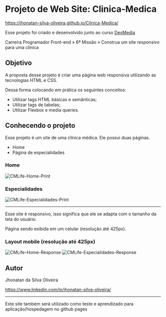 # Projeto de Web Site: Clinica-Medica

https://jhonatan-silva-oliveira.github.io/Clinica-Medica/

Esse projeto foi criado e desenvolvido junto ao curso [DevMedia](https://www.devmedia.com.br/cursos/)

Carreira Programador Front-end » 6ª Missão » Construa um site responsivo para uma clínica

## Objetivo

A proposta desse projeto é criar uma página web responsiva utilizando as tecnologias HTML e CSS.

Dessa forma colocando em prática os seguintes conceitos:
<ul>
  <li>Utilizar tags HTML básicas e semânticas;</li>
  <li>Utilizar tags de tabelas;</li>
  <li>Utilizar Flexbox e media queries.</li>
</ul>

## Conhecendo o projeto

Esse projeto é um site de uma clínica médica. Ele possui duas páginas.
<ul>
  <li>Home</li>
  <li>Página de especialidades</li>
</ul>

<div>
  <h3>Home</h3>
  
  ![CMLife-Home-Print](https://user-images.githubusercontent.com/109807189/204552743-3a807758-ebda-4c2b-9c64-3fc980777457.png)
  
  <h3>Especialidades</h3>
  
  ![CMLife-Especialidades-Print](https://user-images.githubusercontent.com/109807189/204554330-cf79d93f-1b6f-4ea7-a544-ed8794f05d3a.png)
  
</div>

---

Esse site é responsivo, isso significa que ele se adapta com o tamanho da tela do usuário.

Página sendo exibida em um celular (resolução até 425px).

<div>
  <h3>Layout mobile (resolução até 425px)</h3>
  
  ![CMLife-Home-Response](https://user-images.githubusercontent.com/109807189/204559087-8bd685f4-beb1-4f8a-989d-fe653c2f2454.png)
   ![CMLife-Especialidades-Response](https://user-images.githubusercontent.com/109807189/204554554-7e1236f6-15aa-44fd-9321-30521b7e48b2.png)
  
</div>

## Autor

Jhonatan da Silva Oliveira

https://www.linkedin.com/in/jhonatan-silva-oliveira/

---

Este site também será utilizado como teste e aprendizado para aplicação/hospedagem no github pages
